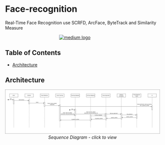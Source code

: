 # Face-recognition
Real-Time Face Recognition use SCRFD, ArcFace, ByteTrack and Similarity Measure

<div align = "center">
  <a href="https://medium.com/@jykroo/face-detection-tracking-and-recognition-system-using-scrfd-bytetracker-and-arcface-06f64bcb2458" target="_blank" rel="noopener noreferrer" style="margin-right: 50px;">
    <img src="https://img.shields.io/static/v1?message=Refer%20Medium%20page&logo=M&label=&color=12100E&logoColor=white&labelColor=&style=for-the-badge" height="40" alt="medium logo" style="vertical-align: top;" />
  </a>
</div>

## Table of Contents

- [Architecture](#architecture)

## Architecture

   <p align="center">
   <img src="./assets/sequence-diagram.png" alt="Sequence Diagram" />
   <br>
   <em>Sequence Diagram - click to view</em>
   </p>
